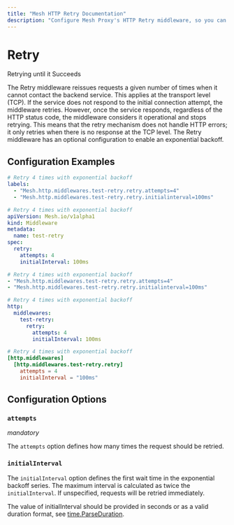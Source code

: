 ```yaml
---
title: "Mesh HTTP Retry Documentation"
description: "Configure Mesh Proxy's HTTP Retry middleware, so you can retry requests to a backend server until it succeeds. Read the technical documentation."
---
```


# Retry

Retrying until it Succeeds


<!--
TODO: add schema
-->

The Retry middleware reissues requests a given number of times when it cannot contact the backend service. 
This applies at the transport level (TCP). 
If the service does not respond to the initial connection attempt, the middleware retries.
However, once the service responds, regardless of the HTTP status code, the middleware considers it operational and stops retrying.
This means that the retry mechanism does not handle HTTP errors; it only retries when there is no response at the TCP level.
The Retry middleware has an optional configuration to enable an exponential backoff.

## Configuration Examples

```yaml tab="Docker & Swarm"
# Retry 4 times with exponential backoff
labels:
  - "Mesh.http.middlewares.test-retry.retry.attempts=4"
  - "Mesh.http.middlewares.test-retry.retry.initialinterval=100ms"
```

```yaml tab="Kubernetes"
# Retry 4 times with exponential backoff
apiVersion: Mesh.io/v1alpha1
kind: Middleware
metadata:
  name: test-retry
spec:
  retry:
    attempts: 4
    initialInterval: 100ms
```

```yaml tab="Consul Catalog"
# Retry 4 times with exponential backoff
- "Mesh.http.middlewares.test-retry.retry.attempts=4"
- "Mesh.http.middlewares.test-retry.retry.initialinterval=100ms"
```

```yaml tab="File (YAML)"
# Retry 4 times with exponential backoff
http:
  middlewares:
    test-retry:
      retry:
        attempts: 4
        initialInterval: 100ms
```

```toml tab="File (TOML)"
# Retry 4 times with exponential backoff
[http.middlewares]
  [http.middlewares.test-retry.retry]
    attempts = 4
    initialInterval = "100ms"
```

## Configuration Options

### `attempts`

_mandatory_

The `attempts` option defines how many times the request should be retried.

### `initialInterval`

The `initialInterval` option defines the first wait time in the exponential backoff series. The maximum interval is
calculated as twice the `initialInterval`. If unspecified, requests will be retried immediately.

The value of initialInterval should be provided in seconds or as a valid duration format, see [time.ParseDuration](https://golang.org/pkg/time/#ParseDuration).
